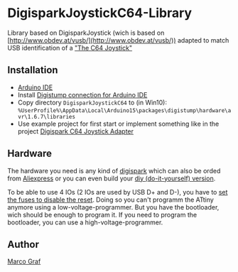 # DigisparkJoystickC64-Library
Library based on DigisparkJoystick (wich is based on [http://www.obdev.at/vusb/](http://www.obdev.at/vusb/)) adapted to match USB identification of a ["The C64 Joystick"](https://retrogames.biz/thec64-joystick)

## Installation
* [Arduino IDE](https://www.arduino.cc/en/main/software)
* Install [Digistump connection for Arduino IDE](https://digistump.com/wiki/digispark/tutorials/connecting)
* Copy directory `DigisparkJoystickC64` to (in Win10): `%UserProfile%\AppData\Local\Arduino15\packages\digistump\hardware\avr\1.6.7\libraries`
* Use example project for first start or implement something like in the project [Digispark C64 Joystick Adapter](https://github.com/grafmar/Digispark_C64_Joystick_Adapter)

## Hardware
The hardware you need is any kind of [digispark](http://digistump.com/products/1) which can also be orded from [Aliexpress](https://www.aliexpress.com/wholesale?SearchText=digispark) or you can even build your [diy (do-it-yourself) version](https://www.instructables.com/Digispark-DIY-The-smallest-USB-Arduino/).

To be able to use 4 IOs (2 IOs are used by USB D+ and D-), you have to [set the fuses to disable the reset](http://thetoivonen.blogspot.com/2015/12/fixing-pin-p5-or-6-on-digispark-clones.html). Doing so you can't programm the ATtiny anymore using a low-voltage-programmer. But you have the bootloader, wich should be enough to program it. If you need to program the bootloader, you can use a high-voltage-programmer.

## Author
[Marco Graf](https://github.com/grafmar)
